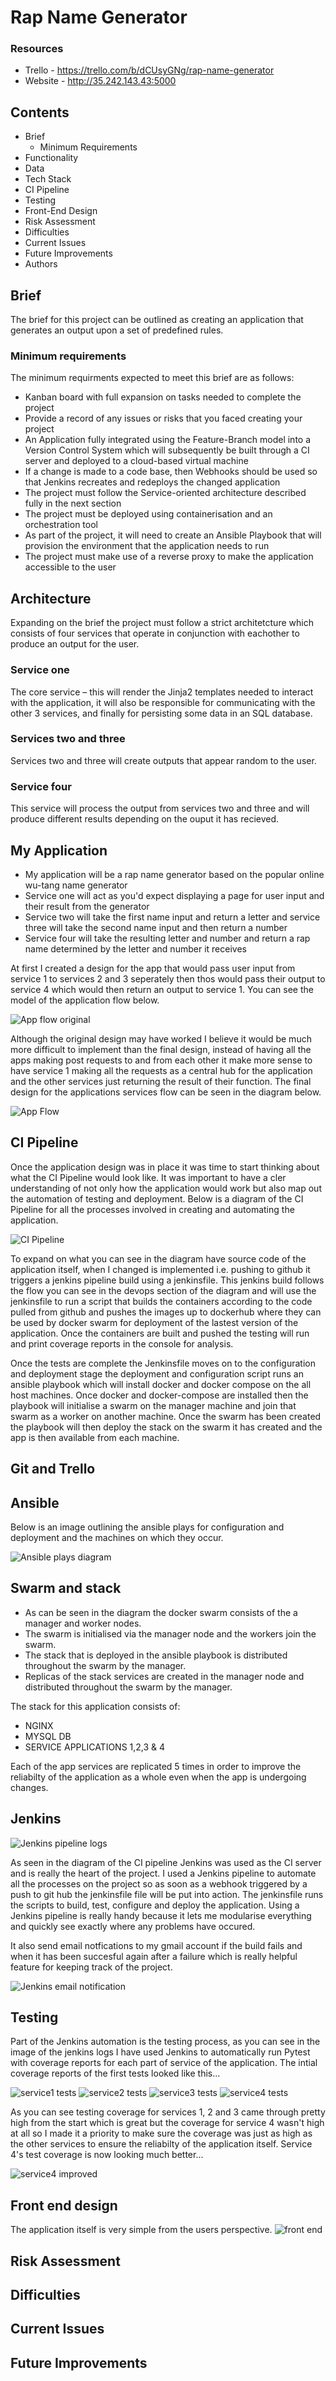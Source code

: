 # Rap Name Generator

### Resources

* Trello - https://trello.com/b/dCUsyGNg/rap-name-generator
* Website - http://35.242.143.43:5000

## Contents 

* Brief
  * Minimum Requirements
* Functionality
* Data
* Tech Stack
* CI Pipeline 
* Testing 
* Front-End Design
* Risk Assessment
* Difficulties
* Current Issues
* Future Improvements
* Authors

## Brief

The brief for this project can be outlined as creating an application that generates an output upon a set of predefined rules.

### Minimum requirements

The minimum requirments expected to meet this brief are as follows:

* Kanban board with full expansion on tasks needed to complete the project
* Provide a record of any issues or risks that you faced creating your project
* An Application fully integrated using the Feature-Branch model into a Version Control System which will subsequently be built through a CI server and deployed to a cloud-based virtual machine
* If a change is made to a code base, then Webhooks should be used so that Jenkins recreates and redeploys the changed application
* The project must follow the Service-oriented architecture described fully in the next section
* The project must be deployed using containerisation and an orchestration tool
* As part of the project, it will need to create an Ansible Playbook that will provision the environment that the application needs to run
* The project must make use of a reverse proxy to make the application accessible to the user

## Architecture

Expanding on the brief the project must follow a strict architetcture which consists of four services that operate in conjunction with eachother to produce an output for the user. 

### Service one 

The core service – this will render the Jinja2 templates needed to interact with the application, it will also be responsible for communicating with the other 3 services, and finally for persisting some data in an SQL database.

### Services two and three

Services two and three will create outputs that appear random to the user.

### Service four

This service will process the output from services two and three and will produce different results depending on the ouput it has recieved.

## My Application

* My application will be a rap name generator based on the popular online wu-tang name generator
* Service one will act as you'd expect displaying a page for user input and their result from the generator
* Service two will take the first name input and return a letter and service three will take the second name input and then return a number
* Service four will take the resulting letter and number and return a rap name determined by the letter and number it receives

At first I created a design for the app that would pass user input from service 1 to services 2 and 3 seperately then thos would pass their output to service 4 which would then return an output to service 1. You can see the model of the application flow below.

![App flow original](https://user-images.githubusercontent.com/56595709/86147421-496d3580-baf1-11ea-90a3-53ba11058101.jpg)

Although the original design may have worked I believe it would be much more difficult to implement than the final design, instead of having all the apps making post requests to and from each other it make more sense to have service 1 making all the requests as a central hub for the application and the other services just returning the result of their function. The final design for the applications services flow can be seen in the diagram below. 

![App Flow](https://user-images.githubusercontent.com/56595709/86761086-a0b55d80-c03d-11ea-831c-5a14d17fa2f3.jpg)

## CI Pipeline

Once the application design was in place it was time to start thinking about what the CI Pipeline would look like. It was important to have a cler understanding of not only how the application would work but also map out the automation of testing and deployment. Below is a diagram of the CI Pipeline for all the processes involved in creating and automating the application.

![CI Pipeline](https://user-images.githubusercontent.com/56595709/87245716-8d403300-c43f-11ea-911b-64dc6b37b76a.jpg)

To expand on what you can see in the diagram have source code of the application itself, when I changed is implemented i.e. pushing to github it triggers a jenkins pipeline build using a jenkinsfile. This jenkins build follows the flow you can see in the devops section of the diagram and will use the jenkinsfile to run a script that builds the containers according to the code pulled from github and pushes the images up to dockerhub where they can be used by docker swarm for deployment of the lastest version of the application. Once the containers are built and pushed the testing will run and print coverage reports in the console for analysis.

Once the tests are complete the Jenkinsfile moves on to the configuration and deployment stage the deployment and configuration script runs an ansible playbook which will install docker and docker compose on the all host machines. Once docker and docker-compose are installed then the playbook will initialise a swarm on the manager machine and join that swarm as a worker on another machine. Once the swarm has been created the playbook will then deploy the stack on the swarm it has created and the app is then available from each machine.

## Git and Trello



## Ansible 

Below is an image outlining the ansible plays for configuration and deployment and the machines on which they occur.

![Ansible plays diagram](https://user-images.githubusercontent.com/56595709/87246336-b616f700-c444-11ea-9476-58a69b98d9d4.jpg)

## Swarm and stack 


* As can be seen in the diagram the docker swarm consists of the a manager and worker nodes.
* The swarm is initialised via the manager node and the workers join the swarm.
* The stack that is deployed in the ansible playbook is distributed throughout the swarm by the manager. 
* Replicas of the stack services are created in the manager node and distributed throughout the swarm by the manager.

The stack for this application consists of:

* NGINX
* MYSQL DB
* SERVICE APPLICATIONS 1,2,3 & 4

Each of the app services are replicated 5 times in order to improve the reliabilty of the application as a whole even when the app is undergoing changes.

## Jenkins

![Jenkins pipeline logs](https://user-images.githubusercontent.com/56595709/87257512-6d3a5f00-c493-11ea-9ad2-d2e64de84814.png)

As seen in the diagram of the CI pipeline Jenkins was used as the CI server and is really the heart of the project. I used a Jenkins pipeline to automate all the processes on the project so as soon as a webhook triggered by a push to git hub the jenkinsfile file will be put into action. The jenkinsfile runs the scripts to build, test, configure and deploy the application. Using a Jenkins pipeline is really handy because it lets me modularise everything and quickly see exactly where any problems have occured. 

It also send email notfications to my gmail account if the build fails and when it has been succesful again after a failure which is really helpful feature for keeping track of the project.

![Jenkins email notification](https://user-images.githubusercontent.com/56595709/87257514-79262100-c493-11ea-9f2f-118fa7718734.png)

## Testing

Part of the Jenkins automation is the testing process, as you can see in the image of the jenkins logs I have used Jenkins to automatically run Pytest with coverage reports for each part of service of the application. The intial coverage reports of the first tests looked like this...

![service1 tests](https://user-images.githubusercontent.com/56595709/87257519-7dead500-c493-11ea-8aee-99f7ba8548c8.png)
![service2 tests](https://user-images.githubusercontent.com/56595709/87257518-7d523e80-c493-11ea-99c4-fbd18084e26c.png)
![service3 tests](https://user-images.githubusercontent.com/56595709/87257517-7c211180-c493-11ea-95ae-e3956383e743.png)
![service4 tests](https://user-images.githubusercontent.com/56595709/87257516-7aefe480-c493-11ea-9dbc-e0d6ae9429f0.png)

As you can see testing coverage for services 1, 2 and 3 came through pretty high from the start which is great but the coverage for service 4 wasn't high at all so I made it a priority to make sure the coverage was just as high as the other services to ensure the reliabilty of the application itself. Service 4's test coverage is now looking much better...

![service4 improved](https://user-images.githubusercontent.com/56595709/87257520-7fb49880-c493-11ea-8ad7-4fa014beb5c0.png)

## Front end design 

The application itself is very simple from the users perspective.
![front end](https://user-images.githubusercontent.com/56595709/87257837-62cd9480-c496-11ea-8877-ab8f7c9891b6.png)

## Risk Assessment

## Difficulties

## Current Issues

## Future Improvements




